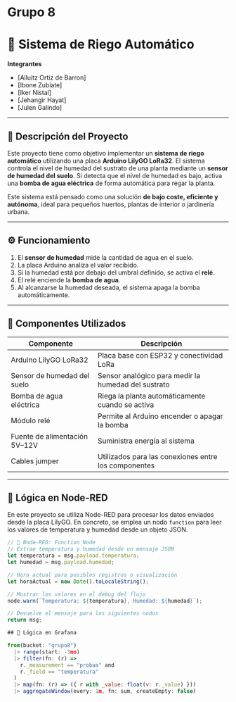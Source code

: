 # Grupo 8

# 🌿 Sistema de Riego Automático

**Integrantes**  
- [Alluitz Ortiz de Barron]  
- [Ibone Zubiate]  
- [Iker Nistal]  
- [Jehangir Hayat]
- [Julen Galindo]    

---

## 📌 Descripción del Proyecto

Este proyecto tiene como objetivo implementar un **sistema de riego automático** utilizando una placa **Arduino LilyGO LoRa32**. El sistema controla el nivel de humedad del sustrato de una planta mediante un **sensor de humedad del suelo**. Si detecta que el nivel de humedad es bajo, activa una **bomba de agua eléctrica** de forma automática para regar la planta.

Este sistema está pensado como una solución **de bajo coste, eficiente y autónoma**, ideal para pequeños huertos, plantas de interior o jardinería urbana.

---

## ⚙️ Funcionamiento

1. El **sensor de humedad** mide la cantidad de agua en el suelo.
2. La placa Arduino analiza el valor recibido.
3. Si la humedad está por debajo del umbral definido, se activa el **relé**.
4. El relé enciende la **bomba de agua**.
5. Al alcanzarse la humedad deseada, el sistema apaga la bomba automáticamente.

---

## 🔧 Componentes Utilizados

| Componente                     | Descripción                                                              |
|--------------------------------|--------------------------------------------------------------------------|
| Arduino LilyGO LoRa32          | Placa base con ESP32 y conectividad LoRa                                |
| Sensor de humedad del suelo    | Sensor analógico para medir la humedad del sustrato                     |
| Bomba de agua eléctrica        | Riega la planta automáticamente cuando se activa                        |
| Módulo relé                    | Permite al Arduino encender o apagar la bomba                           |
| Fuente de alimentación 5V–12V  | Suministra energía al sistema                                           |
| Cables jumper                  | Utilizados para las conexiones entre los componentes                    |

---

## 🧠 Lógica en Node-RED

En este proyecto se utiliza Node-RED para procesar los datos enviados desde la placa LilyGO. En concreto, se emplea un nodo `function` para leer los valores de temperatura y humedad desde un objeto JSON.

```javascript
// 📍 Node-RED: Function Node
// Extrae temperatura y humedad desde un mensaje JSON
let temperatura = msg.payload.temperatura;
let humedad = msg.payload.humedad;

// Hora actual para posibles registros o visualización
let horaActual = new Date().toLocaleString();

// Mostrar los valores en el debug del flujo
node.warn(`Temperatura: ${temperatura}, Humedad: ${humedad}`);

// Devuelve el mensaje para los siguientes nodos
return msg;

## 🧠 Lógica en Grafana

from(bucket: "grupo8")
  |> range(start: -3mo)
  |> filter(fn: (r) =>
    r._measurement == "probaa" and
    r._field == "temperatura"
  )
  |> map(fn: (r) => ({ r with _value: float(v: r._value) }))
  |> aggregateWindow(every: 1m, fn: sum, createEmpty: false)


